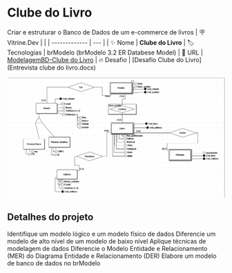 # Clube do Livro

Criar e estruturar o Banco de Dados de um e-commerce de livros
| :placard: Vitrine.Dev |     |
| -------------  | --- |
| :sparkles: Nome        | **Clube do Livro**
| :label: Tecnologias | brModelo (brModelo 3.2 ER Databese Model)
| :rocket: URL         | [ModelagemBD-Clube do Livro](https://github.com/viniciusserrano/ModelagemBD)
| :fire: Desafio     | [Desafio Clube do Livro](Entrevista clube do livro.docx)

<!-- Inserir imagem com a #vitrinedev ao final do link -->
![](ClubeDoLivro.png#vitrinedev)

## Detalhes do projeto

Identifique um modelo lógico e um modelo físico de dados
Diferencie um modelo de alto nível de um modelo de baixo nível
Aplique técnicas de modelagem de dados
Diferencie o Modelo Entidade e Relacionamento (MER) do Diagrama Entidade e Relacionamento (DER)
Elabore um modelo de banco de dados no brModelo

